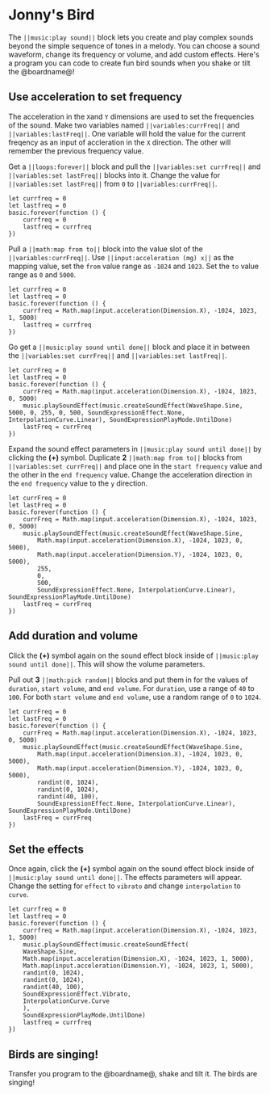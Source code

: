 # Jonny's Bird

The ``||music:play sound||`` block lets you create and play complex sounds beyond the simple sequence of tones in a melody. You can choose a sound waveform, change its frequency or volume, and add custom effects. Here's a program you can code to create fun bird sounds when you shake or tilt the @boardname@!

## Use acceleration to set frequency

The acceleration in the `X`and `Y` dimensions are used to set the frequencies of the sound. Make two variables named ``||variables:currFreq||`` and ``||variables:lastFreq||``. One variable will hold the value for the current freqency as an input of accleration in the `X` direction. The other will remember the previous frequency value.

Get a ``||loops:forever||`` block and pull the ``||variables:set currFreq||`` and ``||variables:set lastFreq||`` blocks into it. Change the value for ``||variables:set lastFreq||`` from `0` to ``||variables:currFreq||``.

```blocks
let currfreq = 0
let lastfreq = 0
basic.forever(function () {
    currfreq = 0
    lastfreq = currfreq
})
```

Pull a ``||math:map from to||`` block into the value slot of the ``||variables:currFreq||``. Use ``||input:acceleration (mg) x||`` as the mapping value, set the `from` value range as `-1024` and `1023`. Set the `to` value range as `0` and `5000`.

```blocks
let currfreq = 0
let lastfreq = 0
basic.forever(function () {
    currfreq = Math.map(input.acceleration(Dimension.X), -1024, 1023, 1, 5000)
    lastfreq = currfreq
})
```

Go get a ``||music:play sound until done||`` block and place it in between the ``||variables:set currFreq||`` and ``||variables:set lastFreq||``.

```blocks
let currFreq = 0
let lastFreq = 0
basic.forever(function () {
    currFreq = Math.map(input.acceleration(Dimension.X), -1024, 1023, 0, 5000)
    music.playSoundEffect(music.createSoundEffect(WaveShape.Sine, 5000, 0, 255, 0, 500, SoundExpressionEffect.None, InterpolationCurve.Linear), SoundExpressionPlayMode.UntilDone)
    lastFreq = currFreq
})
```

Expand the sound effect parameters in ``||music:play sound until done||`` by clicking the **(+)** symbol. Duplicate **2** ``||math:map from to||`` blocks from ``||variables:set currFreq||`` and place one in the `start frequency` value and the other in the `end frequency` value. Change the acceleration direction in the `end frequency` value to the `y` direction.

```blocks
let currFreq = 0
let lastFreq = 0
basic.forever(function () {
    currFreq = Math.map(input.acceleration(Dimension.X), -1024, 1023, 0, 5000)
    music.playSoundEffect(music.createSoundEffect(WaveShape.Sine,
        Math.map(input.acceleration(Dimension.X), -1024, 1023, 0, 5000),
        Math.map(input.acceleration(Dimension.Y), -1024, 1023, 0, 5000),
        255,
        0,
        500,
        SoundExpressionEffect.None, InterpolationCurve.Linear), SoundExpressionPlayMode.UntilDone)
    lastFreq = currFreq
})
```

## Add duration and volume

Click the **(+)** symbol again on the sound effect block inside of ``||music:play sound until done||``. This will show the volume parameters.

Pull out **3** ``||math:pick random||`` blocks and put them in for the values of `duration`, `start volume`, and `end volume`. For `duration`, use a range of `40` to `100`. For both `start volume` and `end volume`, use a random range of `0` to `1024`. 

```blocks
let currFreq = 0
let lastFreq = 0
basic.forever(function () {
    currFreq = Math.map(input.acceleration(Dimension.X), -1024, 1023, 0, 5000)
    music.playSoundEffect(music.createSoundEffect(WaveShape.Sine,
        Math.map(input.acceleration(Dimension.X), -1024, 1023, 0, 5000),
        Math.map(input.acceleration(Dimension.Y), -1024, 1023, 0, 5000),
        randint(0, 1024),
        randint(0, 1024),
        randint(40, 100),
        SoundExpressionEffect.None, InterpolationCurve.Linear), SoundExpressionPlayMode.UntilDone)
    lastFreq = currFreq
})
```

## Set the effects

Once again, click the **(+)** symbol again on the sound effect block inside of ``||music:play sound until done||``. The effects parameters will appear. Change the setting for `effect` to `vibrato` and change `interpolation` to `curve`.


```blocks
let currfreq = 0
let lastfreq = 0
basic.forever(function () {
    currfreq = Math.map(input.acceleration(Dimension.X), -1024, 1023, 1, 5000)
    music.playSoundEffect(music.createSoundEffect(
    WaveShape.Sine,
    Math.map(input.acceleration(Dimension.X), -1024, 1023, 1, 5000),
    Math.map(input.acceleration(Dimension.Y), -1024, 1023, 1, 5000),
    randint(0, 1024),
    randint(0, 1024),
    randint(40, 100),
    SoundExpressionEffect.Vibrato,
    InterpolationCurve.Curve
    ), 
    SoundExpressionPlayMode.UntilDone)
    lastfreq = currfreq
})
```

## Birds are singing!

Transfer you program to the @boardname@, shake and tilt it. The birds are singing!